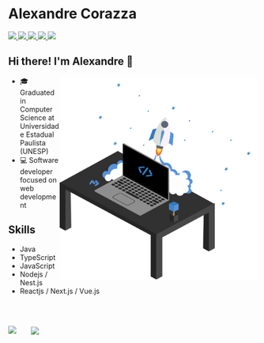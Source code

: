 # Alexandre Corazza

<p align="left">
  <a href="mailto:alexandre_corazza@yahoo.com.br">
    <img src="https://img.shields.io/badge/-alexandre_corazza@yahoo.com.br-327BBE?style=flat-square&logo=Yahoo!&logoColor=white&link=mailto:alexandre_corazza@yahoo.com.br" />
  </a>
  <a href="https://www.linkedin.com/in/alexandrecorazza">
    <img src="https://img.shields.io/badge/-Alexandre%20Corazza-327BBE?style=flat-square&logo=Linkedin&logoColor=white&link=https://www.linkedin.com/in/alexandrecorazza" />
  </a>
  <a href="https://www.facebook.com/alexandre.corazza">
    <img src="https://img.shields.io/badge/-Alexandre%20Corazza-327BBE?style=flat-square&logo=Facebook&logoColor=white&link=https://www.facebook.com/alexandre.corazza"/>
  </a>
  <a href="https://www.instagram.com/aleecorazza/">
    <img src="https://img.shields.io/badge/-Alexandre%20Corazza-327BBE?style=flat-square&logo=Instagram&logoColor=white&link=https://www.instagram.com/aleecorazza/"/>
  </a>
  <a href="https://github.com/alexandrecorazza/?tab=follow">
    <img src="https://img.shields.io/github/followers/alexandrecorazza?label=Follow%20Me&style=social"/>
  </a>
</p>

## Hi there! I'm Alexandre :wave:
<img align="right" width="400px" src="./my-personal-repository.svg" />

- :mortar_board: Graduated in Computer Science at Universidade Estadual Paulista (UNESP)
- :computer: Software developer focused on web development

## Skills

- Java
- TypeScript
- JavaScript
- Nodejs / Nest.js
- Reactjs / Next.js / Vue.js
<!-- <img style="max-width:100%;width: 150px;" src="https://img.shields.io/badge/NodeJS-FFFFFF?style=for-the-badge&logo=Node.js&logoColor=8ac03c"/> -->
<!-- <img style="max-width:100%;width: 150px;" src="https://img.shields.io/badge/React-FFFFFF?style=for-the-badge&logo=React&logoColor=60dbfc"/> -->
<!-- <img style="max-width:100%;width: 150px;" src="https://img.shields.io/badge/TypeScript-FFFFFF?style=for-the-badge&logo=TypeScript&logoColor=0685d2"/> -->
<!-- <img style="max-width:100%;width: 150px;" src="https://img.shields.io/badge/Docker-FFFFFF?style=for-the-badge&logo=Docker&logoColor=0e97e5"/> -->

</br></br>
<p>
    <img align="left" height="165" src="https://github-readme-stats.vercel.app/api?username=alexandrecorazza&count_private=true&show_icons=true&custom_title=GitHub%20Status&hide=issues&title_color=327BBE&icon_color=ffaf43&bg_color=ffffff00&text_color=5893d9&hide_border=true"/>
    <a href="https://github.com/alexandrecorazza/github-readme-stats">
        <img align="center" src="https://github-readme-stats.anuraghazra1.vercel.app/api/top-langs/?username=alexandrecorazza&bg_color=ffffff00&title_color=327BBE&hide_border=true" style="padding-left: 30px;"/>
    </a>
</p>
